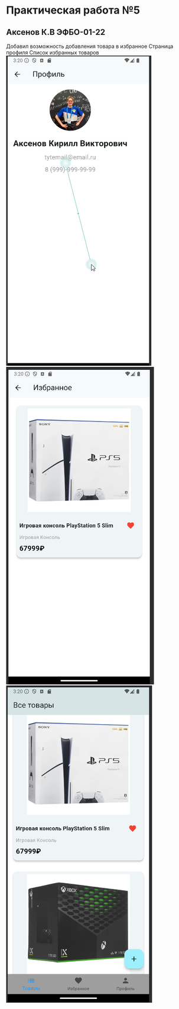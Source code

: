 # Практическая работа №5

## Аксенов К.В ЭФБО-01-22

Добавил возможность добавления товара в избранное
Страница профиля
Список избранных товаров
![studio64_MB8xkXRrsC.png](studio64_MB8xkXRrsC.png)
![studio64_vDSiNDjaSp.png](studio64_vDSiNDjaSp.png)
![studio64_ZgTOkU09ly.png](studio64_ZgTOkU09ly.png)